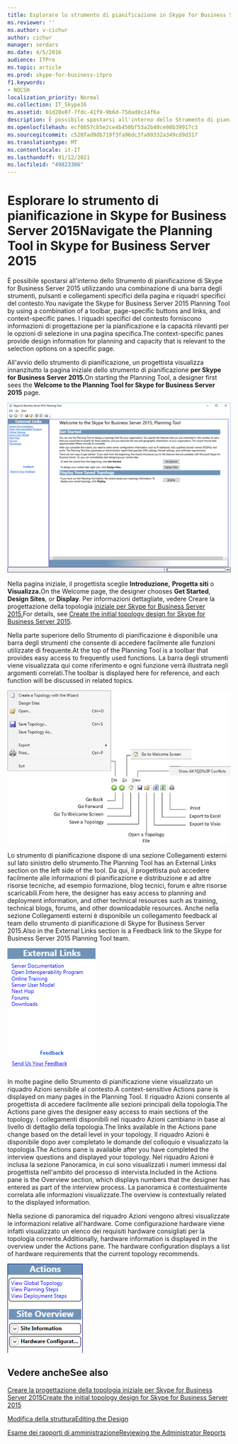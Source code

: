 ```yaml
---
title: Esplorare lo strumento di pianificazione in Skype for Business Server 2015
ms.reviewer: ''
ms.author: v-cichur
author: cichur
manager: serdars
ms.date: 4/5/2016
audience: ITPro
ms.topic: article
ms.prod: skype-for-business-itpro
f1.keywords:
- NOCSH
localization_priority: Normal
ms.collection: IT_Skype16
ms.assetid: 01d28e07-7fdc-41f9-9b6d-75dad8c14f6a
description: È possibile spostarsi all'interno dello Strumento di pianificazione di Skype for Business Server 2015 utilizzando una combinazione di una barra degli strumenti, pulsanti e collegamenti specifici della pagina e riquadri specifici del contesto. I riquadri specifici del contesto forniscono informazioni di progettazione per la pianificazione e la capacità rilevanti per le opzioni di selezione in una pagina specifica.
ms.openlocfilehash: ecf0857cb5e2ce4b450bf53a2b40ce08b39917c3
ms.sourcegitcommit: c528fad9db719f3fa96dc3fa99332a349cd9d317
ms.translationtype: MT
ms.contentlocale: it-IT
ms.lasthandoff: 01/12/2021
ms.locfileid: "49823386"
---
```

# <a name="navigate-the-planning-tool-in-skype-for-business-server-2015"></a><span data-ttu-id="322ec-104">Esplorare lo strumento di pianificazione in Skype for Business Server 2015</span><span class="sxs-lookup"><span data-stu-id="322ec-104">Navigate the Planning Tool in Skype for Business Server 2015</span></span>

<span data-ttu-id="322ec-105">È possibile spostarsi all'interno dello Strumento di pianificazione di Skype for Business Server 2015 utilizzando una combinazione di una barra degli strumenti, pulsanti e collegamenti specifici della pagina e riquadri specifici del contesto.</span><span class="sxs-lookup"><span data-stu-id="322ec-105">You navigate the Skype for Business Server 2015 Planning Tool by using a combination of a toolbar, page-specific buttons and links, and context-specific panes.</span></span> <span data-ttu-id="322ec-106">I riquadri specifici del contesto forniscono informazioni di progettazione per la pianificazione e la capacità rilevanti per le opzioni di selezione in una pagina specifica.</span><span class="sxs-lookup"><span data-stu-id="322ec-106">The context-specific panes provide design information for planning and capacity that is relevant to the selection options on a specific page.</span></span>

<span data-ttu-id="322ec-107">All'avvio dello strumento di pianificazione, un progettista visualizza innanzitutto la pagina iniziale dello strumento di pianificazione **per Skype for Business Server 2015.**</span><span class="sxs-lookup"><span data-stu-id="322ec-107">On starting the Planning Tool, a designer first sees the **Welcome to the Planning Tool for Skype for Business Server 2015** page.</span></span>

![Pagina iniziale dello strumento di pianificazione](../../media/Planning_Tool_Welcome.png)

<span data-ttu-id="322ec-109">Nella pagina iniziale, il progettista sceglie **Introduzione,** **Progetta siti** o **Visualizza.**</span><span class="sxs-lookup"><span data-stu-id="322ec-109">On the Welcome page, the designer chooses **Get Started**, **Design Sites**, or **Display**.</span></span> <span data-ttu-id="322ec-110">Per informazioni dettagliate, vedere Creare la progettazione della topologia [iniziale per Skype for Business Server 2015.](create-the-initial-design.md)</span><span class="sxs-lookup"><span data-stu-id="322ec-110">For details, see [Create the initial topology design for Skype for Business Server 2015](create-the-initial-design.md).</span></span>

<span data-ttu-id="322ec-111">Nella parte superiore dello Strumento di pianificazione è disponibile una barra degli strumenti che consente di accedere facilmente alle funzioni utilizzate di frequente.</span><span class="sxs-lookup"><span data-stu-id="322ec-111">At the top of the Planning Tool is a toolbar that provides easy access to frequently used functions.</span></span> <span data-ttu-id="322ec-112">La barra degli strumenti viene visualizzata qui come riferimento e ogni funzione verrà illustrata negli argomenti correlati.</span><span class="sxs-lookup"><span data-stu-id="322ec-112">The toolbar is displayed here for reference, and each function will be discussed in related topics.</span></span>

![Barra degli strumenti dello strumento di pianificazione](../../media/Planning_Tool_Toolbar_Annotated.jpg)

<span data-ttu-id="322ec-114">Lo strumento di pianificazione dispone di una sezione Collegamenti esterni sul lato sinistro dello strumento.</span><span class="sxs-lookup"><span data-stu-id="322ec-114">The Planning Tool has an External Links section on the left side of the tool.</span></span> <span data-ttu-id="322ec-115">Da qui, il progettista può accedere facilmente alle informazioni di pianificazione e distribuzione e ad altre risorse tecniche, ad esempio formazione, blog tecnici, forum e altre risorse scaricabili.</span><span class="sxs-lookup"><span data-stu-id="322ec-115">From here, the designer has easy access to planning and deployment information, and other technical resources such as training, technical blogs, forums, and other downloadable resources.</span></span> <span data-ttu-id="322ec-116">Anche nella sezione Collegamenti esterni è disponibile un collegamento feedback al team dello strumento di pianificazione di Skype for Business Server 2015.</span><span class="sxs-lookup"><span data-stu-id="322ec-116">Also in the External Links section is a Feedback link to the Skype for Business Server 2015 Planning Tool team.</span></span>

![Finestra di dialogo Collegamenti esterni dello strumento di pianificazione](../../media/Planning_Tool_External_Links_Dialog.jpg)

<span data-ttu-id="322ec-118">In molte pagine dello Strumento di pianificazione viene visualizzato un riquadro Azioni sensibile al contesto.</span><span class="sxs-lookup"><span data-stu-id="322ec-118">A context-sensitive Actions pane is displayed on many pages in the Planning Tool.</span></span> <span data-ttu-id="322ec-119">Il riquadro Azioni consente al progettista di accedere facilmente alle sezioni principali della topologia.</span><span class="sxs-lookup"><span data-stu-id="322ec-119">The Actions pane gives the designer easy access to main sections of the topology.</span></span> <span data-ttu-id="322ec-120">I collegamenti disponibili nel riquadro Azioni cambiano in base al livello di dettaglio della topologia.</span><span class="sxs-lookup"><span data-stu-id="322ec-120">The links available in the Actions pane change based on the detail level in your topology.</span></span> <span data-ttu-id="322ec-121">Il riquadro Azioni è disponibile dopo aver completato le domande del colloquio e visualizzato la topologia.</span><span class="sxs-lookup"><span data-stu-id="322ec-121">The Actions pane is available after you have completed the interview questions and displayed your topology.</span></span> <span data-ttu-id="322ec-122">Nel riquadro Azioni è inclusa la sezione Panoramica, in cui sono visualizzati i numeri immessi dal progettista nell'ambito del processo di intervista.</span><span class="sxs-lookup"><span data-stu-id="322ec-122">Included in the Actions pane is the Overview section, which displays numbers that the designer has entered as part of the interview process.</span></span> <span data-ttu-id="322ec-123">La panoramica è contestualmente correlata alle informazioni visualizzate.</span><span class="sxs-lookup"><span data-stu-id="322ec-123">The overview is contextually related to the displayed information.</span></span>

<span data-ttu-id="322ec-p107">Nella sezione di panoramica del riquadro Azioni vengono altresì visualizzate le informazioni relative all'hardware. Come configurazione hardware viene infatti visualizzato un elenco dei requisiti hardware consigliati per la topologia corrente.</span><span class="sxs-lookup"><span data-stu-id="322ec-p107">Additionally, hardware information is displayed in the overview under the Actions pane. The hardware configuration displays a list of hardware requirements that the current topology recommends.</span></span>

![Riquadro Azioni dello strumento di pianificazione](../../media/Planning_Tool_Actions_Pane.jpg)

## <a name="see-also"></a><span data-ttu-id="322ec-127">Vedere anche</span><span class="sxs-lookup"><span data-stu-id="322ec-127">See also</span></span>

[<span data-ttu-id="322ec-128">Creare la progettazione della topologia iniziale per Skype for Business Server 2015</span><span class="sxs-lookup"><span data-stu-id="322ec-128">Create the initial topology design for Skype for Business Server 2015</span></span>](create-the-initial-design.md)

[<span data-ttu-id="322ec-129">Modifica della struttura</span><span class="sxs-lookup"><span data-stu-id="322ec-129">Editing the Design</span></span>](https://technet.microsoft.com/library/08f639ba-0e5f-4ae7-9191-c3d96c25b169.aspx)

[<span data-ttu-id="322ec-130">Esame dei rapporti di amministrazione</span><span class="sxs-lookup"><span data-stu-id="322ec-130">Reviewing the Administrator Reports</span></span>](https://technet.microsoft.com/library/1dee56a9-a033-4201-9765-e3469bd7d3e3.aspx)
